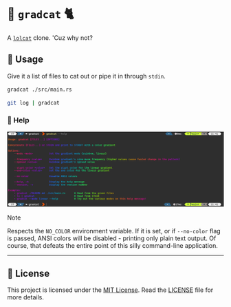 # 🌈 `gradcat` 🐈

A [`lolcat`][lolcat] clone. 'Cuz why not?

## 📘 Usage

Give it a list of files to cat out or pipe it in through `stdin`.

```sh
gradcat ./src/main.rs
```

```sh
git log | gradcat
```

### 📖 Help

![help](./screenshot.png)

> [!NOTE]
>
> Respects the `NO_COLOR` environment variable. If it is set, or if `--no-color` flag is passed, ANSI colors will be disabled - printing only plain text output. Of course, that defeats the entire point of this silly command-line application.

---

## 📄 License

This project is licensed under the [MIT License](./LICENSE). Read the [LICENSE](./LICENSE) file for more details.

<!-- LINKS -->
[lolcat]: https://github.com/busyloop/lolcat
